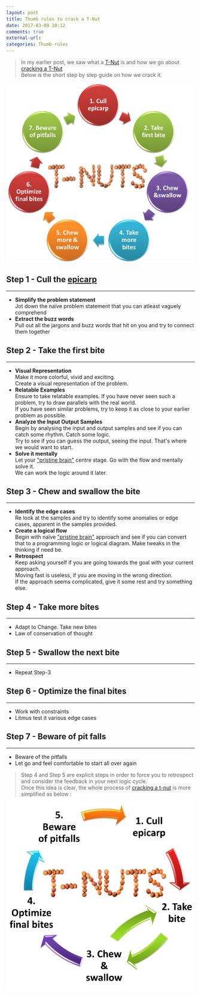 ```yaml
---
layout: post
title: Thumb rules to crack a T-Nut
date: 2017-03-09 20:12
comments: true
external-url:
categories: Thumb-rules
---
```


>In my earlier post, we saw what a [T-Nut](/blog/2017/02/21/technical-nuts/) is and how we go about [cracking a T-Nut](/blog/2017/03/08/cracking-a-tnut)<br>
Below is the short step by step guide on how we crack it.

<img src="/assets/2017-03-09/steps.png">

## Step 1 - Cull the <a href="https://en.wikipedia.org/wiki/Fruit_anatomy#Epicarp">epicarp</a>
<hr>

* <b>Simplify the problem statement</b><br> 
Jot down the naïve problem statement that you can atleast vaguely comprehend
* <b>Extract the buzz words</b><br>
Pull out all the jargons and buzz words that hit on you and try to connect them together

## Step 2 - Take the first bite
<hr>

* <b>Visual Representation</b><br>
Make it more colorful, vivid and exciting.<br>
Create a visual representation of the problem.
* <b>Relatable Examples</b><br>
Ensure to take relatable examples. If you have never seen such a problem, try to draw parallels with the real world.<br>
If you have seen similar problems, try to keep it as close to your earlier problem as possible.
* <b>Analyze the Input Output Samples</b><br>
Begin by analysing the input and output samples and see if you can catch some rhythm. Catch some logic.<br>
Try to see if you can guess the output, seeing the input. That's where we would want to start.
* <b>Solve it mentally</b><br> 
Let your ["pristine brain"](/blog/2017/03/18/pristine-logical-brain/#who-is-who) centre stage. Go with the flow and mentally solve it.<br>
We can work the logic around it later.

## Step 3 - Chew and swallow the bite
<hr>

* <b>Identify the edge cases</b><br>
Re look at the samples and try to identify some anomalies or edge cases, apparent in the samples provided.
* <b>Create a logical flow</b><br>
Begin with naïve ["pristine brain"](/blog/2017/03/18/pristine-logical-brain/#who-is-who) approach and see if you can convert that to a programming logic or logical diagram. Make tweaks in the thinking if need be.
* <b>Retrospect</b><br>
Keep asking yourself if you are going towards the goal with your current approach.<br>
Moving fast is useless, if you are moving in the wrong direction.<br>
If the approach seems complicated, give it some rest and try something else.

## Step 4 - Take more bites
<hr>

* Adapt to Change. Take new bites
* Law of conservation of thought

## Step 5 - Swallow the next bite
<hr>

* Repeat Step-3

## Step 6 - Optimize the final bites
<hr>

* Work with constraints
* Litmus test it various edge cases

## Step 7 - Beware of pit falls
<hr>

* Beware of the pitfalls
* Let go and feel comfortable to start all over again

>Step 4 and Step 5 are explicit steps in order to force you to retrospect and consider the feedback in your next logic cycle.<br>
Once this idea is clear, the whole process of [cracking a t-nut](/blog/2017/03/08/cracking-a-tnut/) is more simplified as below :

<img src="/assets/2017-03-09/simplesteps.png">



